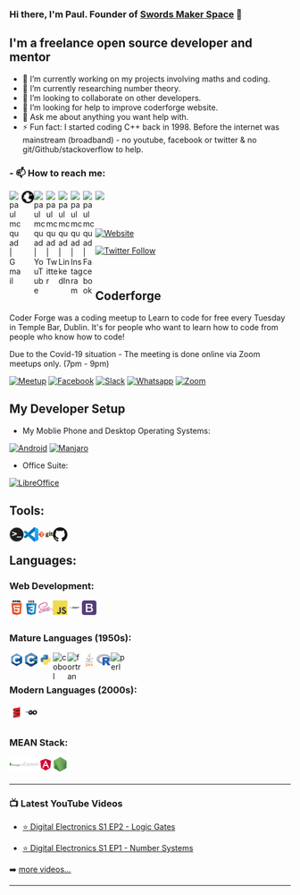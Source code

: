 ### Hi there, I'm Paul. Founder of [Swords Maker Space][swordsmakerspace] 👋

## I'm a freelance open source developer and mentor

- 🔭 I’m currently working on my projects involving maths and coding.
- 🌱 I’m currently researching number theory.
- 👯 I’m looking to collaborate on other developers.
- 🤔 I’m looking for help to improve coderforge website.
- 💬 Ask me about anything you want help with.
- ⚡ Fun fact: I started coding C++ back in 1998. Before the internet was mainstream (broadband) - no youtube, facebook or twitter & no git/Github/stackoverflow to help.

### - 📫 How to reach me:

[<img align="left" alt="paulmcquad | Gmail" width="22px" src="https://simpleicons.org/icons/gmail.svg" />][email]
[<img align="left" alt="paulmcquad" width="22px" src="https://raw.githubusercontent.com/iconic/open-iconic/master/svg/globe.svg" />][website]
[<img align="left" alt="paulmcquad | YouTube" width="22px" src="https://cdn.jsdelivr.net/npm/simple-icons@v3/icons/youtube.svg" />][youtube]
[<img align="left" alt="paulmcquad | Twitter" width="22px" src="https://cdn.jsdelivr.net/npm/simple-icons@v3/icons/twitter.svg" />][twitter]
[<img align="left" alt="paulmcquad | LinkedIn" width="22px" src="https://cdn.jsdelivr.net/npm/simple-icons@v3/icons/linkedin.svg" />][linkedin]
[<img align="left" alt="paulmcquad | Instagram" width="22px" src="https://cdn.jsdelivr.net/npm/simple-icons@v3/icons/instagram.svg" />][instagram]
[<img align="left" alt="paulmcquad | Facebook" width="22px" src="https://cdn.jsdelivr.net/npm/simple-icons@3.13.0/icons/facebook.svg" />][facebook]

<img src="https://projecteuler.net/profile/paulmcquad.png">
<br />
<br />
<br />

[![Website](https://img.shields.io/website?label=swordsmakerspace.github.io/swordsmakerspace/&style=for-the-badge&url=https://swordsmakerspace.github.io/swordsmakerspace/)](https://swordsmakerspace.github.io/swordsmakerspace/index.html)

[![Twitter Follow](https://img.shields.io/twitter/follow/paulmcquad?color=1DA1F2&logo=twitter&style=for-the-badge)](https://twitter.com/intent/follow?original_referer=https://github.com/paulmcquad&screen_name=paulmcquad)

<br />

## Coderforge

Coder Forge was a coding meetup to Learn to code for free every Tuesday in Temple Bar, Dublin. It's for people who want to learn how to code from people who know how to code!

Due to the Covid-19 situation - The meeting is done online via Zoom meetups only. (7pm - 9pm)

[![Meetup](https://img.shields.io/static/v1?style=for-the-badge&message=Meetup&color=ED1C40&logo=Meetup&logoColor=FFFFFF&label=)](https://www.meetup.com/Dublin-Coder-Forge/) [![Facebook](https://img.shields.io/badge/Facebook-1877F2?style=for-the-badge&logo=facebook&logoColor=white)](https://www.facebook.com/coderforge) [![Slack](https://img.shields.io/badge/Slack-4A154B?style=for-the-badge&logo=slack&logoColor=white)](https://coderforgeworkspace.slack.com/) [![Whatsapp](https://img.shields.io/badge/WhatsApp-25D366?style=for-the-badge&logo=whatsapp&logoColor=white)](https://chat.whatsapp.com/HRbfQ8Mnx7VLIXzjuuh6ZH) [![Zoom](https://img.shields.io/badge/Zoom-2D8CFF?style=for-the-badge&logo=zoom&logoColor=white)](https://us02web.zoom.us/j/87920681193)

## My Developer Setup

- My Moblie Phone and Desktop Operating Systems:

[![Android](https://img.shields.io/badge/Android-3DDC84?style=for-the-badge&logo=android&logoColor=white)](https://www.android.com/) [![Manjaro](https://img.shields.io/badge/manjaro-35BF5C?style=for-the-badge&logo=manjaro&logoColor=white)](https://manjaro.org/)

- Office Suite:

[![LibreOffice](https://img.shields.io/badge/LibreOffice-18A303?style=for-the-badge&logo=LibreOffice&logoColor=white)](https://www.libreoffice.org/)

## Tools:

[<img align="left" alt="Terminal" width="26px" src="https://raw.githubusercontent.com/github/explore/80688e429a7d4ef2fca1e82350fe8e3517d3494d/topics/terminal/terminal.png" />][terminal]
[<img align="left" alt="Visual Studio Code" width="26px" src="https://raw.githubusercontent.com/github/explore/80688e429a7d4ef2fca1e82350fe8e3517d3494d/topics/visual-studio-code/visual-studio-code.png" />][vscode]
[<img align="left" alt="Git" width="26px" src="https://raw.githubusercontent.com/github/explore/80688e429a7d4ef2fca1e82350fe8e3517d3494d/topics/git/git.png" />][git]
[<img align="left" alt="GitHub" width="26px" src="https://raw.githubusercontent.com/github/explore/78df643247d429f6cc873026c0622819ad797942/topics/github/github.png" />][git]

<br />

## Languages:

### Web Development:

[<img align="left" alt="HTML5" width="26px" src="https://raw.githubusercontent.com/github/explore/80688e429a7d4ef2fca1e82350fe8e3517d3494d/topics/html/html.png" />][html5]
[<img align="left" alt="CSS3" width="26px" src="https://raw.githubusercontent.com/github/explore/80688e429a7d4ef2fca1e82350fe8e3517d3494d/topics/css/css.png" />][css3]
[<img align="left" alt="Sass" width="26px" src="https://raw.githubusercontent.com/github/explore/80688e429a7d4ef2fca1e82350fe8e3517d3494d/topics/sass/sass.png" />][sass]
[<img align="left" alt="JavaScript" width="26px" src="https://raw.githubusercontent.com/github/explore/80688e429a7d4ef2fca1e82350fe8e3517d3494d/topics/javascript/javascript.png" />][js]
[<img align="left" alt="jquery" width="26px" src="https://raw.githubusercontent.com/github/explore/80688e429a7d4ef2fca1e82350fe8e3517d3494d/topics/jquery/jquery.png" >][jquery]
[<img align="left" alt="go" width="26px" src="https://raw.githubusercontent.com/github/explore/80688e429a7d4ef2fca1e82350fe8e3517d3494d/topics/bootstrap/bootstrap.png">][bootstrap]

<br />
<br />

### Mature Languages (1950s):

[<img align="left" alt="C" width="26px" src="https://raw.githubusercontent.com/github/explore/80688e429a7d4ef2fca1e82350fe8e3517d3494d/topics/c/c.png">][c]
[<img align="left" alt="Cpp" width="26px" src="https://raw.githubusercontent.com/github/explore/80688e429a7d4ef2fca1e82350fe8e3517d3494d/topics/cpp/cpp.png">][cpp]
[<img align="left" alt="Python" width="26px" src="https://raw.githubusercontent.com/github/explore/80688e429a7d4ef2fca1e82350fe8e3517d3494d/topics/python/python.png" />][python]
[<img align="left" alt="cobol" width="26px" src="https://hackr.io/tutorials/learn-cobol/logo/logo-cobol?ver=1557508141">][cobol]
[<img align="left" alt="fortran" width="26px" src="https://upload.wikimedia.org/wikipedia/commons/thumb/b/b8/Fortran_logo.svg/255px-Fortran_logo.svg.png">][fortran]
[<img align="left" alt="java" width="26px" src="https://raw.githubusercontent.com/github/explore/80688e429a7d4ef2fca1e82350fe8e3517d3494d/topics/java/java.png">][java]
[<img align="left" alt="R" width="26px" src="https://raw.githubusercontent.com/github/explore/80688e429a7d4ef2fca1e82350fe8e3517d3494d/topics/r/r.png" />][r]
[<img align="left" alt="perl" width="26px" src="https://upload.wikimedia.org/wikipedia/en/0/00/Perl-camel-small.png">][perl]

<br />
<br />

### Modern Languages (2000s):

[<img align="left" alt="Scala" width="26px" src="https://raw.githubusercontent.com/github/explore/80688e429a7d4ef2fca1e82350fe8e3517d3494d/topics/scala/scala.png">][scala]

[<img align="left" alt="go" width="26px" src="https://raw.githubusercontent.com/github/explore/80688e429a7d4ef2fca1e82350fe8e3517d3494d/topics/go/go.png">][go]

<br />
<br />

### MEAN Stack:

[<img align="left" alt="go" width="26px" src="https://raw.githubusercontent.com/github/explore/80688e429a7d4ef2fca1e82350fe8e3517d3494d/topics/mongodb/mongodb.png">][mongodb]
[<img align="left" alt="go" width="26px" src="https://raw.githubusercontent.com/github/explore/80688e429a7d4ef2fca1e82350fe8e3517d3494d/topics/express/express.png">][express]
[<img align="left" alt="go" width="26px" src="https://raw.githubusercontent.com/github/explore/80688e429a7d4ef2fca1e82350fe8e3517d3494d/topics/angular/angular.png">][angular]
[<img align="left" alt="go" width="26px"  src="https://raw.githubusercontent.com/github/explore/80688e429a7d4ef2fca1e82350fe8e3517d3494d/topics/nodejs/nodejs.png">][node]

<br />
<br />

---

### 📺 Latest YouTube Videos

<!-- YOUTUBE:START -->

- [⭐ Digital Electronics S1 EP2 - Logic Gates](https://www.youtube.com/watch?v=lZlQR0NgoK8)

- [⭐ Digital Electronics S1 EP1 - Number Systems](https://www.youtube.com/watch?v=IP8qEoGSItk)

<!-- YOUTUBE:END -->

➡️ [more videos...][youtube]

---

<!-- Websites -->

[email]: paulmcquad@gmail.com
[website]: https://paulmcquad.github.io/
[facebook]: https://www.facebook.com/paulmcquad
[twitter]: https://twitter.com/paulmcquad/
[youtube]: https://www.youtube.com/c/PaulMcQuade
[instagram]: https://instagram.com/paulmcquad
[linkedin]: https://linkedin.com/in/paulmcquad
[swordsmakerspace]: https://github.com/swordsmakerspace

<!-- Languages -->

[html5]: https://github.com/paulmcquad/HTML
[css3]: https://github.com/paulmcquad/CSS
[js]: https://github.com/paulmcquad/javascript
[python]: https://github.com/paulmcquad/Python
[scala]: https://github.com/paulmcquad/Scala
[c]: https://github.com/paulmcquad/C
[cpp]: https://github.com/paulmcquad/CPP
[cobol]: https://github.com/paulmcquad/Cobol
[fortran]: https://github.com/paulmcquad/Fortran
[java]: https://github.com/paulmcquad/Java
[sass]: https://github.com/paulmcquad/SASS
[jquery]: https://github.com/paulmcquad/JQuery
[perl]: https://github.com/paulmcquad/Perl
[go]: https://golang.org/
[r]: https://www.r-project.org/
[bootstrap]: https://getbootstrap.com/

<!-- MEAN -->

[mongodb]: https://www.mongodb.com/
[express]: https://expressjs.com/
[angular]: https://angular.io/
[node]: https://nodejs.org/

<!-- Tools -->

[terminal]: https://apps.kde.org/konsole/
[vscode]: https://code.visualstudio.com/
[git]: https://github.com/paulmcquad/git

<!--
**paulmcquad/paulmcquad** is a ✨ _special_ ✨ repository because its `README.md` (this file) appears on your GitHub profile.

Here are some ideas to get you started:

- 🔭 I’m currently working on ...
- 🌱 I’m currently learning ...
- 👯 I’m looking to collaborate on ...
- 🤔 I’m looking for help with ...
- 💬 Ask me about ...
- 📫 How to reach me: ...
- 😄 Pronouns: ...
- ⚡ Fun fact: ...

- https://simpleicons.org/

- https://github.com/alexandresanlim/Badges4-README.md-Profile

- https://github.com/progfay/shields-with-icon
-->
